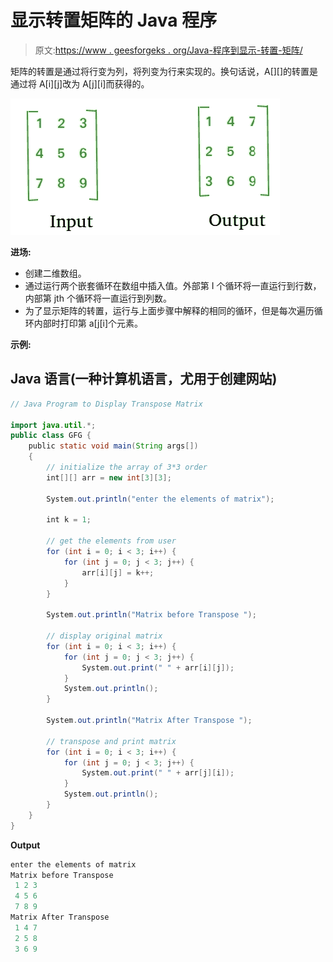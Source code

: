 # 显示转置矩阵的 Java 程序

> 原文:[https://www . geesforgeks . org/Java-程序到显示-转置-矩阵/](https://www.geeksforgeeks.org/java-program-to-display-transpose-matrix/)

矩阵的转置是通过将行变为列，将列变为行来实现的。换句话说，A[][]的转置是通过将 A[i][j]改为 A[j][i]而获得的。

![matrix-transpose](img/e368eb2a9ca0cd036dc0c86015b59151.png)

**进场:**

*   创建二维数组。
*   通过运行两个嵌套循环在数组中插入值。外部第 I 个循环将一直运行到行数，内部第 jth 个循环将一直运行到列数。
*   为了显示矩阵的转置，运行与上面步骤中解释的相同的循环，但是每次遍历循环内部时打印第 a[j[i]个元素。

**示例:**

## Java 语言(一种计算机语言，尤用于创建网站)

```java
// Java Program to Display Transpose Matrix

import java.util.*;
public class GFG {
    public static void main(String args[])
    {
        // initialize the array of 3*3 order
        int[][] arr = new int[3][3];

        System.out.println("enter the elements of matrix");

        int k = 1;

        // get the elements from user
        for (int i = 0; i < 3; i++) {
            for (int j = 0; j < 3; j++) {
                arr[i][j] = k++;
            }
        }

        System.out.println("Matrix before Transpose ");

        // display original matrix
        for (int i = 0; i < 3; i++) {
            for (int j = 0; j < 3; j++) {
                System.out.print(" " + arr[i][j]);
            }
            System.out.println();
        }

        System.out.println("Matrix After Transpose ");

        // transpose and print matrix
        for (int i = 0; i < 3; i++) {
            for (int j = 0; j < 3; j++) {
                System.out.print(" " + arr[j][i]);
            }
            System.out.println();
        }
    }
}
```

**Output**

```java
enter the elements of matrix
Matrix before Transpose 
 1 2 3
 4 5 6
 7 8 9
Matrix After Transpose 
 1 4 7
 2 5 8
 3 6 9
```
